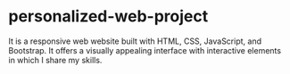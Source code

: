 # personalized-web-project
It is a responsive web website built with HTML, CSS, JavaScript, and Bootstrap. It offers a visually appealing interface with interactive elements in which I share my skills.
